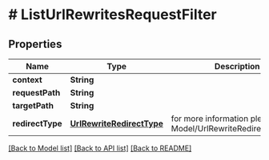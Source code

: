 # # ListUrlRewritesRequestFilter


## Properties 


Name | Type | Description | Notes
------------ | ------------- | ------------- | -------------
**context**| **String** |   | [optional]
**requestPath**| **String** |   | [optional]
**targetPath**| **String** |   | [optional]
**redirectType**| [**UrlRewriteRedirectType**](UrlRewriteRedirectType.md) |  for more information please, see Model/UrlRewriteRedirectType.php  | [optional] [default to UrlRewriteRedirectType.UNKNOWN]


[[Back to Model list]](../../README.md#models) [[Back to API list]](../../README.md#endpoints) [[Back to README]](../../README.md)

